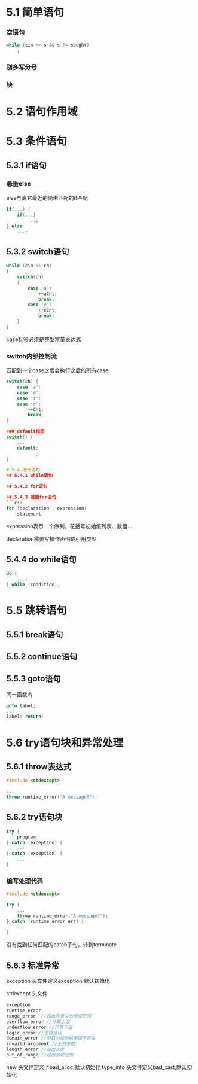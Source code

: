 # 5.1 简单语句
### 空语句
```c++
while (cin >> s && s != sought)
    ;
```
### 别多写分号
### 块

# 5.2 语句作用域

# 5.3 条件语句
## 5.3.1 if语句
### 悬垂else
else与离它最近的尚未匹配的if匹配

```c++
if(...) {
    if(...)
        ...;
} else
    ...;
```
## 5.3.2 switch语句
```c++
while (cin >> ch)
{
    switch(ch) 
    {
        case 'a':
            ++aCnt;
            break;
        case 'e':
            ++eCnt;
            break;
    }
}
```

case标签必须是整型常量表达式

### switch内部控制流
匹配到一个case之后会执行之后的所有case
```c++
switch(ch) {
    case 'a':
    case 'e':
    case 'i':
    case 'o':
        ++Cnt;
        break;
}

### default标签
switch() {
    ...
    default:
        ...;
}

# 5.4 迭代语句
## 5.4.1 while语句

## 5.4.2 for语句

## 5.4.3 范围for语句
```c++
for (declaration : expression)
    statement
```
expression表示一个序列，花括号初始值列表、数组...

declaration需要写操作声明成引用类型

## 5.4.4 do while语句
```c++
do {
    ...;
} while (condition);
```

# 5.5 跳转语句
## 5.5.1 break语句
## 5.5.2 continue语句
## 5.5.3 goto语句
同一函数内
```c++
goto label;
...
label: return;
```

# 5.6 try语句块和异常处理
## 5.6.1 throw表达式
```c++
#include <stdexcept>

...
throw runtime_error("A message!");
```

## 5.6.2 try语句块
```c++
try {
    program
} catch (exception) {
    ...
} catch (exception) {
    ...
}
```
### 编写处理代码
```c++
#include <stdexcept>

try {
    ...
    throw runtime_error("A message!");
} catch (runtime_error err) {
    ...
}
```
没有找到任何匹配的catch子句，转到terminate

## 5.6.3 标准异常
exception 头文件定义exception,默认初始化

stdexcept 头文件
```c++
exception
runtime_error
range_error  //超出有意义的值域范围
overflow_error //计算上溢
underflow_error //计算下溢
logic_error //逻辑错误
domain_error //参数对应的结果值不存在
invaild_argument //无效参数
length_error //超出长度
out_of_range //超出有效范围
```

new 头文件定义了bad_alloc,默认初始化
type_info 头文件定义bad_cast,默认初始化